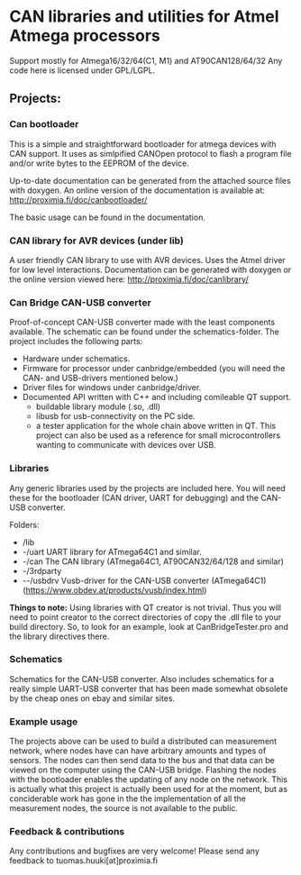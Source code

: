 # CAN libraries and utilities for Atmel Atmega processors
Support mostly for Atmega16/32/64(C1, M1) and AT90CAN128/64/32
Any code here is licensed under GPL/LGPL.

## Projects:
### Can bootloader
This is a simple and straightforward bootloader for atmega devices with CAN support. It uses as simlpified CANOpen protocol to flash a program file and/or write bytes to the EEPROM of the device. 

Up-to-date documentation can be generated from the attached source files with doxygen. An online version of the documentation is available at: http://proximia.fi/doc/canbootloader/

The basic usage can be found in the documentation.

### CAN library for AVR devices (under lib)
A user friendly CAN library to use with AVR devices. Uses the Atmel driver for low level interactions. Documentation can be generated with doxygen or the online version viewed here: http://proximia.fi/doc/canlibrary/

### Can Bridge CAN-USB converter
Proof-of-concept CAN-USB converter made with the least components available. The schematic can be found under the schematics-folder. 
The project includes the following parts:
* Hardware under schematics.
* Firmware for processor under canbridge/embedded (you will need the CAN- and USB-drivers mentioned below.)
* Driver files for windows under canbridge/driver.
* Documented API written with C++ and including comileable QT support.
  * buildable library module (.so, .dll)
  * libusb for usb-connectivity on the PC side.
  * a tester application for the whole chain above written in QT.
This project can also be used as a reference for small microcontrollers wanting to communicate with devices over USB.

### Libraries
Any generic libraries used by the projects are included here. You will need these for the bootloader (CAN driver, UART for debugging) and the CAN-USB converter.

Folders:
* /lib
* -/uart      UART library for ATmega64C1 and similar.
* -/can       The CAN library (ATmega64C1, AT90CAN32/64/128 and similar)
* -/3rdparty
* --/usbdrv   Vusb-driver for the CAN-USB converter (ATmega64C1) (https://www.obdev.at/products/vusb/index.html)

**Things to note:**
Using libraries with QT creator is not trivial. Thus you will need to point creator to the correct directories of copy the .dll file to your build directory. So, to look for an example, look at CanBridgeTester.pro and the library directives there.

### Schematics
Schematics for the CAN-USB converter. Also includes schematics for a really simple UART-USB converter that has been made somewhat obsolete by the cheap ones on ebay and similar sites.

### Example usage
The projects above can be used to build a distributed can measurement network, where nodes have can have arbitrary amounts and types of sensors. The nodes can then send data to the bus and that data can be viewed on the computer using the CAN-USB bridge. Flashing the nodes with the bootloader enables the updating of any node on the network. 
This is actually what this project is actually been used for at the moment, but as conciderable work has gone in the the implementation of all the measurement nodes, the source is not available to the public.

### Feedback & contributions
Any contributions and bugfixes are very welcome!
Please send any feedback to tuomas.huuki[at]proximia.fi